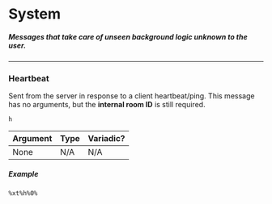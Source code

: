 # System
##### Messages that take care of unseen background logic unknown to the user.
---
### Heartbeat
Sent from the server in response to a client heartbeat/ping.
This message has no arguments, but the __internal room ID__ is still required.

`h`

|Argument|Type|Variadic?|
|---|---|---|
|None|N/A|N/A|

##### Example
`%xt%h%0%`
